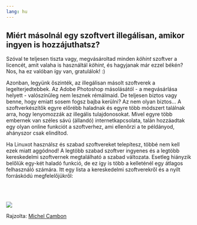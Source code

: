 ```yaml
---
lang: hu
---
```





<h2>Miért másolnál egy szoftvert illegálisan, amikor ingyen is hozzájuthatsz?</h2>

Szóval te teljesen tiszta vagy, megvásároltad minden *köhint* szoftver a licencét, amit valaha is használtál *köhint*, és hagyjanak már ezzel békén? Nos, ha ez valóban így van, gratulálok! :)

Azonban, legyünk őszinték, az illegálisan másolt szoftverek a legelterjedtebbek. Az Adobe Photoshop másolásától - a megvásárlása helyett - valószínűleg nem lesznek rémálmaid. De teljesen biztos vagy benne, hogy emiatt sosem fogsz bajba kerülni? Az nem olyan biztos... A szoftverkészítők egyre előrébb haladnak és egyre több módszert találnak arra, hogy lenyomozzák az illegális tulajdonosokat. Mivel egyre több embernek van széles sávú (állandó) internetkapcsolata, talán hozzáadtak egy olyan online funkciót a szoftverhez, ami ellenőrzi a te példányod, ahányszor csak elindítod.

Ha Linuxot használsz és szabad szoftvereket telepítesz, többé nem kell ezek miatt aggódnod! A legtöbb szabad szoftver ingyenes és a legtöbb kereskedelmi szoftvernek megtalálható a szabad változata. Esetleg hiányzik belőlük egy-két haladó funkció, de ez így is több a kelleténél egy átlagos felhasználó számára. Itt egy lista a kereskedelmi szoftverekről és a nyílt forráskódú megfelelőjükről:

<?php

table_parser ("Igen", "Nem", "Kereskedelmi", "Nyílt forráskódú", "Fut Windows-on?");

?>

<br /><br>

<img src="Images/warez.png" />

Rajzolta: <a href="http://michel.cambon.free.fr/ampere/salle1bis.htm">Michel Cambon</a>




